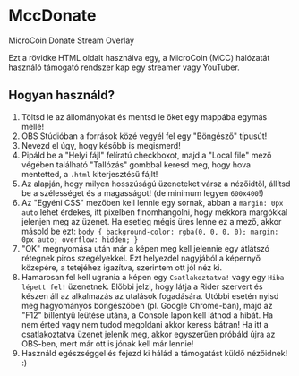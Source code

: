 # MccDonate
MicroCoin Donate Stream Overlay

Ezt a rövidke HTML oldalt használva egy, a MicroCoin (MCC) hálózatát használó támogató rendszer kap egy streamer vagy YouTuber.

## Hogyan használd?

1. Töltsd le az állományokat és mentsd le őket egy mappába egymás mellé!
2. OBS Stúdióban a források közé vegyél fel egy "Böngésző" típusút!
3. Nevezd el úgy, hogy később is megismerd!
4. Pipáld be a "Helyi fájl" felíratú checkboxot, majd a "Local file" mező végében található "Tallózás" gombbal keresd meg, hogy hova mentetted, a `.html` kiterjesztésű fájlt!
5. Az alapján, hogy milyen hosszúságú üzeneteket vársz a nézőidtől, állítsd be a szélességet és a magasságot! (de minimum legyen `600x400`!)
6. Az "Egyéni CSS" mezőben kell lennie egy sornak, abban a `margin: 0px auto` lehet érdekes, itt pixelben finomhangolni, hogy mekkora margókkal jelenjen meg az üzenet. Ha esetleg mégis üres lenne ez a mező, akkor másold be ezt:
`body { background-color: rgba(0, 0, 0, 0); margin: 0px auto; overflow: hidden; }`
7. "OK" megnyomása után már a képen meg kell jelennie egy átlátszó rétegnek piros szegélyekkel. Ezt helyezdel nagyjából a képernyő közepére, a tetejéhez igazítva, szerintem ott jól néz ki.
8. Hamarosan fel kell ugrania a képen egy `Csatlakoztatva!` vagy egy `Hiba lépett fel!` üzenetnek. Előbbi jelzi, hogy látja a Rider szervert és készen áll az alkalmazás az utalások fogadására. Utóbbi esetén nyisd meg hagyományos böngészőben (pl. Google Chrome-ban), majd az "F12" billentyű leütése utána, a Console lapon kell látnod a hibát. Ha nem érted vagy nem tudod megoldani akkor keress bátran! Ha itt a csatlakoztatva üzenet jelenik meg, akkor egyszerűen próbáld újra az OBS-ben, mert már ott is jónak kell már lennie!
9. Használd egészséggel és fejezd ki hálád a támogatást küldő nézőidnek! :)
